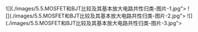 ﻿![](./images/5.5.MOSFET和BJT比较及其基本放大电路共性归类-图片-1.jpg"></div>
![](./images/5.5.MOSFET和BJT比较及其基本放大电路共性归类-图片-2.jpg"></div>
![](./images/5.5.MOSFET和BJT比较及其基本放大电路共性归类-图片-3.jpg"></div>

